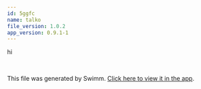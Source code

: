 ```yaml
---
id: 5ggfc
name: talko
file_version: 1.0.2
app_version: 0.9.1-1
---
```


hi

<br/>

This file was generated by Swimm. [Click here to view it in the app](https://swimm-web-app.web.app/repos/Z2l0aHViJTNBJTNBdGVzdGFwMTklM0ElM0Fyb3RlbWJhcjM=/docs/5ggfc).